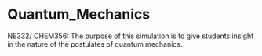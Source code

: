 # Quantum_Mechanics
NE332/ CHEM356: The purpose of this simulation is to give students insight in the nature of the postulates of quantum mechanics. 
